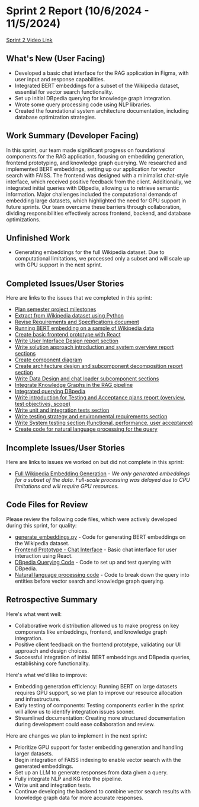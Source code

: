 # Sprint 2 Report (10/6/2024 - 11/5/2024)

[Sprint 2 Video Link](https://www.youtube.com/watch?v=UCjLWCaOBvQ)

## What's New (User Facing)
* Developed a basic chat interface for the RAG application in Figma, with user input and response capabilities.
* Integrated BERT embeddings for a subset of the Wikipedia dataset, essential for vector search functionality.
* Set up initial DBpedia querying for knowledge graph integration.
* Wrote some query processing code using NLP libraries.
* Created the foundational system architecture documentation, including database optimization strategies.

## Work Summary (Developer Facing)
In this sprint, our team made significant progress on foundational components for the RAG application, focusing on embedding generation, frontend prototyping, and knowledge graph querying. We researched and implemented BERT embeddings, setting up our application for vector search with FAISS. The frontend was designed with a minimalist chat-style interface, which received positive feedback from the client. Additionally, we integrated initial queries with DBpedia, allowing us to retrieve semantic information. Major challenges included the computational demands of embedding large datasets, which highlighted the need for GPU support in future sprints. Our team overcame these barriers through collaboration, dividing responsibilities effectively across frontend, backend, and database optimizations.

## Unfinished Work
* Generating embeddings for the full Wikipedia dataset. Due to computational limitations, we processed only a subset and will scale up with GPU support in the next sprint.

## Completed Issues/User Stories
Here are links to the issues that we completed in this sprint:

* [Plan semester project milestones](https://github.com/mollyiverson/ACME10-HE-RAGApp/issues/36)
* [Extract from Wikipedia dataset using Python](https://github.com/mollyiverson/ACME10-HE-RAGApp/issues/38)
* [Revise Requirements and Specifications document](https://github.com/mollyiverson/ACME10-HE-RAGApp/issues/39)
* [Running BERT embedding on a sample of Wikipedia data](https://github.com/mollyiverson/ACME10-HE-RAGApp/issues/42)
* [Create basic frontend prototype with React](https://github.com/mollyiverson/ACME10-HE-RAGApp/issues/44)
* [Write User Interface Design report section](https://github.com/mollyiverson/ACME10-HE-RAGApp/issues/45)
* [Write solution approach introduction and system overview report sections](https://github.com/mollyiverson/ACME10-HE-RAGApp/issues/46)
* [Create component diagram](https://github.com/mollyiverson/ACME10-HE-RAGApp/issues/47)
* [Create architecture design and subcomponent decomposition report section](https://github.com/mollyiverson/ACME10-HE-RAGApp/issues/48)
* [Write Data Design and chat loader subcomponent sections](https://github.com/mollyiverson/ACME10-HE-RAGApp/issues/49)
* [Integrate Knowledge Graphs in the RAG pipeline](https://github.com/mollyiverson/ACME10-HE-RAGApp/issues/51)
* [Integrated querying DBpedia](https://github.com/mollyiverson/ACME10-HE-RAGApp/issues/52)
* [Write introduction for Testing and Acceptance plans report (overview, test objectives, scope)](https://github.com/mollyiverson/ACME10-HE-RAGApp/issues/53)
* [Write unit and integration tests section](https://github.com/mollyiverson/ACME10-HE-RAGApp/issues/54)
* [Write testing strategy and environmental requirements section](https://github.com/mollyiverson/ACME10-HE-RAGApp/issues/55)
* [Write System testing section (functional, performance, user acceptance)](https://github.com/mollyiverson/ACME10-HE-RAGApp/issues/56)
* [Create code for natural language processing for the query](https://github.com/mollyiverson/ACME10-HE-RAGApp/issues/57)

## Incomplete Issues/User Stories
Here are links to issues we worked on but did not complete in this sprint:

* [Full Wikipedia Embedding Generation](https://github.com/mollyiverson/ACME10-HE-RAGApp/issues/50) - *We only generated embeddings for a subset of the data. Full-scale processing was delayed due to CPU limitations and will require GPU resources.*

## Code Files for Review
Please review the following code files, which were actively developed during this sprint, for quality:
* [generate_embeddings.py](https://github.com/mollyiverson/ACME10-HE-RAGApp/blob/main/src/data/generate_embeddings) - Code for generating BERT embeddings on the Wikipedia dataset.
* [Frontend Prototype - Chat Interface](https://github.com/mollyiverson/ACME10-HE-RAGApp/blob/main/rag-app/src/App.tsx) - Basic chat interface for user interaction using React.
* [DBpedia Querying Code](https://github.com/mollyiverson/ACME10-HE-RAGApp/blob/main/src/dbpediaQuery.py) - Code to set up and test querying with DBpedia.
* [Natural language processing code](https://github.com/mollyiverson/ACME10-HE-RAGApp/blob/main/src/nlp_handler.py) - Code to break down the query into entities before vector search and knowledge graph querying.

## Retrospective Summary
Here's what went well:
* Collaborative work distribution allowed us to make progress on key components like embeddings, frontend, and knowledge graph integration.
* Positive client feedback on the frontend prototype, validating our UI approach and design choices.
* Successful integration of initial BERT embeddings and DBpedia queries, establishing core functionality.

Here's what we'd like to improve:
* Embedding generation efficiency: Running BERT on large datasets requires GPU support, so we plan to improve our resource allocation and infrastructure.
* Early testing of components: Testing components earlier in the sprint will allow us to identify integration issues sooner.
* Streamlined documentation: Creating more structured documentation during development could ease collaboration and review.

Here are changes we plan to implement in the next sprint:
* Prioritize GPU support for faster embedding generation and handling larger datasets.
* Begin integration of FAISS indexing to enable vector search with the generated embeddings.
* Set up an LLM to generate responses from data given a query.
* Fully integrate NLP and KG into the pipeline.
* Write unit and integration tests.
* Continue developing the backend to combine vector search results with knowledge graph data for more accurate responses.
